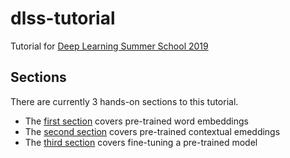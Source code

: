 # dlss-tutorial
Tutorial for [Deep Learning Summer School 2019](http://2019.dl-lab.eu/)

## Sections

There are currently 3 hands-on sections to this tutorial.

- The [first section](1_pretrained_vectors.ipynb) covers pre-trained word embeddings
- The [second section](2_context_vectors.ipynb) covers pre-trained contextual emeddings
- The [third section](3_finetuning.ipynb) covers fine-tuning a pre-trained model


